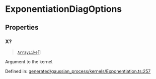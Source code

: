 # ExponentiationDiagOptions

## Properties

### X?

> [`ArrayLike`](../types/ArrayLike.md)[]

Argument to the kernel.

Defined in:  [generated/gaussian\_process/kernels/Exponentiation.ts:257](https://github.com/transitive-bullshit/scikit-learn-ts/blob/92ab806/packages/sklearn/src/generated/gaussian_process/kernels/Exponentiation.ts#L257)
